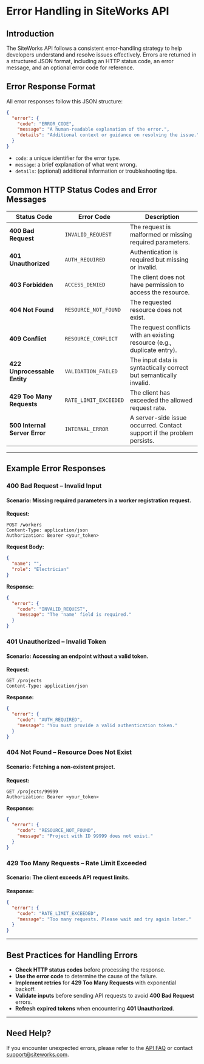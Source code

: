 # Error Handling in SiteWorks API  

## Introduction  
The SiteWorks API follows a consistent error-handling strategy to help developers understand and resolve issues effectively. Errors are returned in a structured JSON format, including an HTTP status code, an error message, and an optional error code for reference.

## Error Response Format  
All error responses follow this JSON structure:  

```json
{
  "error": {
    "code": "ERROR_CODE",
    "message": "A human-readable explanation of the error.",
    "details": "Additional context or guidance on resolving the issue."
  }
}
```

- `code`: a unique identifier for the error type.  
- `message`: a brief explanation of what went wrong.  
- `details`: (optional) additional information or troubleshooting tips.  

## Common HTTP Status Codes and Error Messages  

| Status Code | Error Code | Description |
|------------|------------|-------------|
| **400 Bad Request** | `INVALID_REQUEST` | The request is malformed or missing required parameters. |
| **401 Unauthorized** | `AUTH_REQUIRED` | Authentication is required but missing or invalid. |
| **403 Forbidden** | `ACCESS_DENIED` | The client does not have permission to access the resource. |
| **404 Not Found** | `RESOURCE_NOT_FOUND` | The requested resource does not exist. |
| **409 Conflict** | `RESOURCE_CONFLICT` | The request conflicts with an existing resource (e.g., duplicate entry). |
| **422 Unprocessable Entity** | `VALIDATION_FAILED` | The input data is syntactically correct but semantically invalid. |
| **429 Too Many Requests** | `RATE_LIMIT_EXCEEDED` | The client has exceeded the allowed request rate. |
| **500 Internal Server Error** | `INTERNAL_ERROR` | A server-side issue occurred. Contact support if the problem persists. |

---

## Example Error Responses  

### 400 Bad Request – Invalid Input  
#### Scenario: Missing required parameters in a worker registration request.  

**Request:**  
```http
POST /workers
Content-Type: application/json
Authorization: Bearer <your_token>
```

**Request Body:**  
```json
{
  "name": "",
  "role": "Electrician"
}
```

**Response:**  
```json
{
  "error": {
    "code": "INVALID_REQUEST",
    "message": "The 'name' field is required."
  }
}
```

### 401 Unauthorized – Invalid Token  
#### Scenario: Accessing an endpoint without a valid token.  

**Request:**  
```http
GET /projects
Content-Type: application/json
```

**Response:**  
```json
{
  "error": {
    "code": "AUTH_REQUIRED",
    "message": "You must provide a valid authentication token."
  }
}
```  

### 404 Not Found – Resource Does Not Exist  
#### Scenario: Fetching a non-existent project.  

**Request:**  
```http
GET /projects/99999
Authorization: Bearer <your_token>
```

**Response:**  
```json
{
  "error": {
    "code": "RESOURCE_NOT_FOUND",
    "message": "Project with ID 99999 does not exist."
  }
}
```  

### 429 Too Many Requests – Rate Limit Exceeded  
#### Scenario: The client exceeds API request limits.  

**Response:**  
```json
{
  "error": {
    "code": "RATE_LIMIT_EXCEEDED",
    "message": "Too many requests. Please wait and try again later."
  }
}
```

---  

## Best Practices for Handling Errors  
- **Check HTTP status codes** before processing the response.  
- **Use the error code** to determine the cause of the failure.  
- **Implement retries** for **429 Too Many Requests** with exponential backoff.  
- **Validate inputs** before sending API requests to avoid **400 Bad Request** errors.  
- **Refresh expired tokens** when encountering **401 Unauthorized**.  

---

## Need Help?  
If you encounter unexpected errors, please refer to the [API FAQ](api-faq.md) or contact [support@siteworks.com](mailto:support@siteworks.com).  
